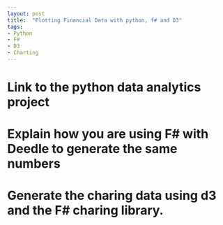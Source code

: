 ```yaml
---
layout: post
title:  "Plotting Financial Data with python, f# and D3"
tags:
- Python
- F#
- D3
- Charting
---
```


# Link to the python data analytics project
# Explain how you are using F# with Deedle to generate the same numbers
# Generate the charing data using d3 and the F# charing library.